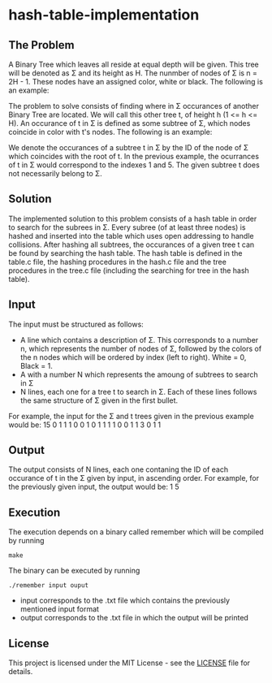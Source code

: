 # hash-table-implementation

## The Problem

A Binary Tree which leaves all reside at equal depth will be given. This tree will be denoted as Σ and its height as H. The nunmber of nodes of Σ is n = 2H - 1. These nodes have an assigned color, white or black. The following is an example:


The problem to solve consists of finding where in Σ occurances of another Binary Tree are located. We will call this other tree t, of height h (1 <= h <= H). An occurance of t in Σ is defined as some subtree of Σ, which nodes coincide in color with t's nodes. The following is an example:

We denote the occurances of a subtree t in Σ by the ID of the node of Σ which coincides with the root of t. In the previous example, the ocurrances of t in Σ would correspond to the indexes 1 and 5. The given subtree t does not necessarily belong to Σ. 

## Solution

The implemented solution to this problem consists of a hash table in order to search for the subrees in Σ. Every subree (of at least three nodes) is hashed and inserted into the table which uses open addressing to handle collisions. After hashing all subtrees, the occurances of a given tree t can be found by searching the hash table. The hash table is defined in the table.c file, the hashing procedures in the hash.c file and the tree procedures in the tree.c file (including the searching for tree in the hash table). 

## Input

The input must be structured as follows:
* A line which contains a description of Σ. This corresponds to a number n, which represents the number of nodes of Σ, followed by the colors of the n nodes which will be ordered by index (left to right). White = 0, Black = 1.
* A with a number N which represents the amoung of subtrees to search in Σ
* N lines, each one for a tree t to search in Σ. Each of these lines follows the same structure of Σ given in the first bullet.

For example, the input for the Σ and t trees given in the previous example would be:
15 0 1 1 1 0 0 1 0 1 1 1 1 0 0 1
1
3 0 1 1

## Output

The output consists of N lines, each one contaning the ID of each occurance of t in the Σ given by input, in ascending order. For example, for the previously given input, the output would be:
1 5

## Execution

The execution depends on a binary called remember which will be compiled by running 
```
make
```
The binary can be executed by running
```
./remember input ouput
```
* input corresponds to the .txt file which contains the previously mentioned input format
* output corresponds to the .txt file in which the output will be printed

## License

This project is licensed under the MIT License - see the [LICENSE](LICENSE) file for details.












